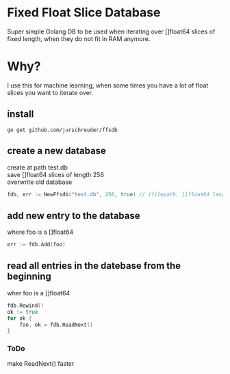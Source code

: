 Fixed Float Slice Database
==========================

Super simple Golang DB to be used when iterating over []float64 slices of fixed length, when they do not fit in RAM anymore.

# Why?

I use this for machine learning, when some times you have a lot of float slices you want to iterate over.

## install
```
go get github.com/jurschreuder/ffsdb
```

## create a new database 
create at path test.db\
save []float64 slices of length 256\
overwrite old database
```go
fdb, err := NewFfsdb("test.db", 256, true) // (filepath, []float64 length, overwrite old file)
```

## add new entry to the database
where foo is a []float64
```go
err := fdb.Add(foo)
```

## read all entries in the datebase from the beginning
wher foo is a []float64
```go
fdb.Rewind()
ok := true
for ok {
    foo, ok = fdb.ReadNext()
}
```

### ToDo
make ReadNext() faster
